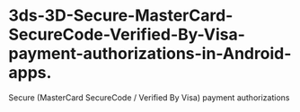 # 3ds-3D-Secure-MasterCard-SecureCode-Verified-By-Visa-payment-authorizations-in-Android-apps.
Secure (MasterCard SecureCode / Verified By Visa) payment authorizations 
